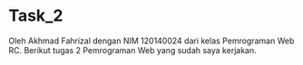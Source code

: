# Task_2
Oleh Akhmad Fahrizal dengan NIM 120140024 dari kelas Pemrograman Web RC. Berikut tugas 2 Pemrograman Web yang sudah saya kerjakan.
